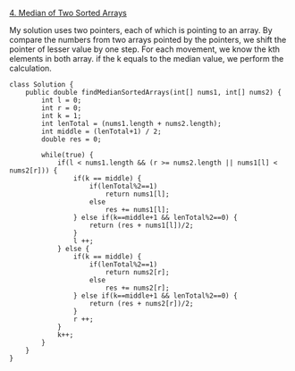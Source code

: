 [4. Median of Two Sorted Arrays](https://leetcode.com/problems/median-of-two-sorted-arrays/)

My solution uses two pointers, each of which is pointing to an array. 
By compare the numbers from two arrays pointed by the pointers, we shift the pointer of lesser value by one step. For each movement, we know the kth elements in both array. if the k equals to the median value, we perform the calculation.

```
class Solution {
    public double findMedianSortedArrays(int[] nums1, int[] nums2) {
        int l = 0;
        int r = 0;
        int k = 1;
        int lenTotal = (nums1.length + nums2.length);
        int middle = (lenTotal+1) / 2;
        double res = 0;
        
        while(true) {
            if(l < nums1.length && (r >= nums2.length || nums1[l] < nums2[r])) {
                if(k == middle) {
                    if(lenTotal%2==1)
                        return nums1[l];
                    else
                        res += nums1[l];
                } else if(k==middle+1 && lenTotal%2==0) {
                    return (res + nums1[l])/2;
                }
                l ++;
            } else {
                if(k == middle) {
                    if(lenTotal%2==1)
                        return nums2[r];
                    else
                        res += nums2[r];
                } else if(k==middle+1 && lenTotal%2==0) {
                    return (res + nums2[r])/2;
                }
                r ++;
            }
            k++;
        }
    }
}
```
